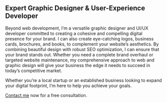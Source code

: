 ## Expert Graphic Designer & User-Experience Developer

Beyond web development, I’m a versatile graphic designer and UI/UX developer committed to creating a cohesive and compelling digital presence for your brand. I can also create eye-catching logos, business cards, brochures, and books, to complement your website’s aesthetics. By combining beautiful design with robust SEO optimization, I can ensure that your brand stands out. Whether you need a complete brand overhaul or targeted website maintenance, my comprehensive approach to web and graphic design will give your business the edge it needs to succeed in today’s competitive market.

Whether you’re a local startup or an established business looking to expand your digital footprint, I’m here to help you achieve your goals.

[Contact me](#contact) now for a free consultation.
